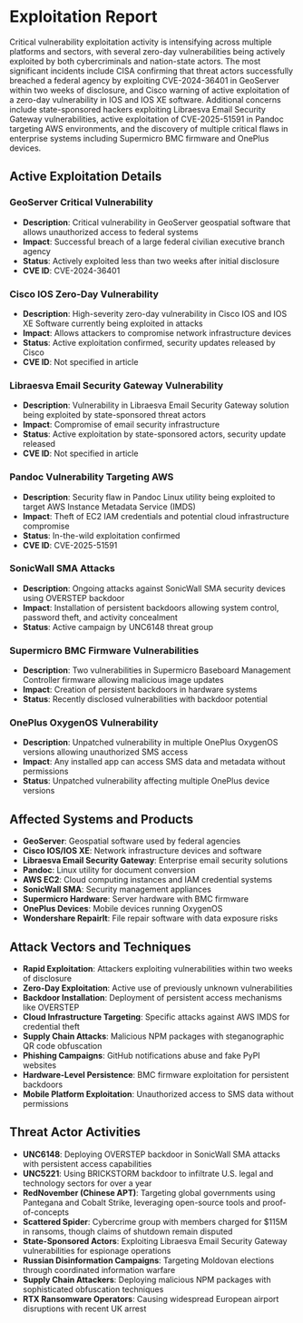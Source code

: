 # Exploitation Report

Critical vulnerability exploitation activity is intensifying across multiple platforms and sectors, with several zero-day vulnerabilities being actively exploited by both cybercriminals and nation-state actors. The most significant incidents include CISA confirming that threat actors successfully breached a federal agency by exploiting CVE-2024-36401 in GeoServer within two weeks of disclosure, and Cisco warning of active exploitation of a zero-day vulnerability in IOS and IOS XE software. Additional concerns include state-sponsored hackers exploiting Libraesva Email Security Gateway vulnerabilities, active exploitation of CVE-2025-51591 in Pandoc targeting AWS environments, and the discovery of multiple critical flaws in enterprise systems including Supermicro BMC firmware and OnePlus devices.

## Active Exploitation Details

### GeoServer Critical Vulnerability
- **Description**: Critical vulnerability in GeoServer geospatial software that allows unauthorized access to federal systems
- **Impact**: Successful breach of a large federal civilian executive branch agency
- **Status**: Actively exploited less than two weeks after initial disclosure
- **CVE ID**: CVE-2024-36401

### Cisco IOS Zero-Day Vulnerability
- **Description**: High-severity zero-day vulnerability in Cisco IOS and IOS XE Software currently being exploited in attacks
- **Impact**: Allows attackers to compromise network infrastructure devices
- **Status**: Active exploitation confirmed, security updates released by Cisco
- **CVE ID**: Not specified in article

### Libraesva Email Security Gateway Vulnerability
- **Description**: Vulnerability in Libraesva Email Security Gateway solution being exploited by state-sponsored threat actors
- **Impact**: Compromise of email security infrastructure
- **Status**: Active exploitation by state-sponsored actors, security update released
- **CVE ID**: Not specified in article

### Pandoc Vulnerability Targeting AWS
- **Description**: Security flaw in Pandoc Linux utility being exploited to target AWS Instance Metadata Service (IMDS)
- **Impact**: Theft of EC2 IAM credentials and potential cloud infrastructure compromise
- **Status**: In-the-wild exploitation confirmed
- **CVE ID**: CVE-2025-51591

### SonicWall SMA Attacks
- **Description**: Ongoing attacks against SonicWall SMA security devices using OVERSTEP backdoor
- **Impact**: Installation of persistent backdoors allowing system control, password theft, and activity concealment
- **Status**: Active campaign by UNC6148 threat group

### Supermicro BMC Firmware Vulnerabilities
- **Description**: Two vulnerabilities in Supermicro Baseboard Management Controller firmware allowing malicious image updates
- **Impact**: Creation of persistent backdoors in hardware systems
- **Status**: Recently disclosed vulnerabilities with backdoor potential

### OnePlus OxygenOS Vulnerability
- **Description**: Unpatched vulnerability in multiple OnePlus OxygenOS versions allowing unauthorized SMS access
- **Impact**: Any installed app can access SMS data and metadata without permissions
- **Status**: Unpatched vulnerability affecting multiple OnePlus device versions

## Affected Systems and Products

- **GeoServer**: Geospatial software used by federal agencies
- **Cisco IOS/IOS XE**: Network infrastructure devices and software
- **Libraesva Email Security Gateway**: Enterprise email security solutions
- **Pandoc**: Linux utility for document conversion
- **AWS EC2**: Cloud computing instances and IAM credential systems
- **SonicWall SMA**: Security management appliances
- **Supermicro Hardware**: Server hardware with BMC firmware
- **OnePlus Devices**: Mobile devices running OxygenOS
- **Wondershare RepairIt**: File repair software with data exposure risks

## Attack Vectors and Techniques

- **Rapid Exploitation**: Attackers exploiting vulnerabilities within two weeks of disclosure
- **Zero-Day Exploitation**: Active use of previously unknown vulnerabilities
- **Backdoor Installation**: Deployment of persistent access mechanisms like OVERSTEP
- **Cloud Infrastructure Targeting**: Specific attacks against AWS IMDS for credential theft
- **Supply Chain Attacks**: Malicious NPM packages with steganographic QR code obfuscation
- **Phishing Campaigns**: GitHub notifications abuse and fake PyPI websites
- **Hardware-Level Persistence**: BMC firmware exploitation for persistent backdoors
- **Mobile Platform Exploitation**: Unauthorized access to SMS data without permissions

## Threat Actor Activities

- **UNC6148**: Deploying OVERSTEP backdoor in SonicWall SMA attacks with persistent access capabilities
- **UNC5221**: Using BRICKSTORM backdoor to infiltrate U.S. legal and technology sectors for over a year
- **RedNovember (Chinese APT)**: Targeting global governments using Pantegana and Cobalt Strike, leveraging open-source tools and proof-of-concepts
- **Scattered Spider**: Cybercrime group with members charged for $115M in ransoms, though claims of shutdown remain disputed
- **State-Sponsored Actors**: Exploiting Libraesva Email Security Gateway vulnerabilities for espionage operations
- **Russian Disinformation Campaigns**: Targeting Moldovan elections through coordinated information warfare
- **Supply Chain Attackers**: Deploying malicious NPM packages with sophisticated obfuscation techniques
- **RTX Ransomware Operators**: Causing widespread European airport disruptions with recent UK arrest